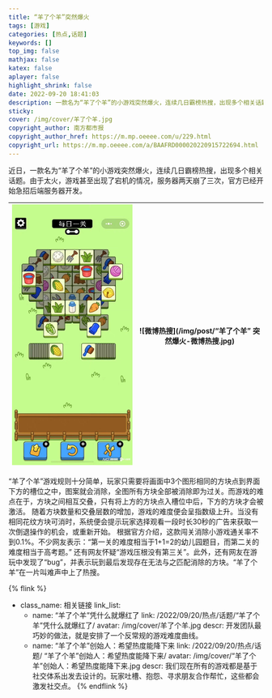 ```yaml
---
title: “羊了个羊”突然爆火
tags: [游戏]
categories: [热点,话题]
keywords: []
top_img: false
mathjax: false
katex: false
aplayer: false
highlight_shrink: false
date: 2022-09-20 18:41:03
description: 一款名为“羊了个羊”的小游戏突然爆火，连续几日霸榜热搜，出现多个相关话题。由于太火，游戏甚至出现了宕机的情况，服务器两天崩了三次，官方已经开始急招后端服务器开发。
sticky:
cover: /img/cover/羊了个羊.jpg
copyright_author: 南方都市报
copyright_author_href: https://m.mp.oeeee.com/u/229.html
copyright_url: https://m.mp.oeeee.com/a/BAAFRD000020220915722694.html
---
```


近日，一款名为“羊了个羊”的小游戏突然爆火，连续几日霸榜热搜，出现多个相关话题。由于太火，游戏甚至出现了宕机的情况，服务器两天崩了三次，官方已经开始急招后端服务器开发。

![羊了个羊第二关](/img/cover/羊了个羊.jpg)|![微博热搜](/img/post/“羊了个羊” 突然爆火-微博热搜.jpg)
-|-

“羊了个羊”游戏规则十分简单，玩家只需要将画面中3个图形相同的方块点到界面下方的槽位之中，图案就会消除，全图所有方块全部被消除即为过关。而游戏的难点在于，方块之间相互交叠，只有将上方的方块点入槽位中后，下方的方块才会被激活。
随着方块数量和交叠层数的增加，游戏的难度便会呈指数级上升。当没有相同花纹方块可消时，系统便会提示玩家选择观看一段时长30秒的广告来获取一次倒退操作的机会，或重新开始。
根据官方介绍，这款闯关消除小游戏通关率不到0.1%。不少网友表示：“第一关的难度相当于1+1=2的幼儿园题目，而第二关的难度相当于高考题。”
还有网友怀疑“游戏压根没有第三关”。此外，还有网友在游玩中发现了“bug”，并表示玩到最后发现存在无法与之匹配消除的方块。“羊了个羊”在一片叫难声中上了热搜。

{% flink %}
- class_name: 相关链接
  link_list:
    - name: “羊了个羊”凭什么就爆红了
      link: /2022/09/20/热点/话题/“羊了个羊”凭什么就爆红了/
      avatar: /img/cover/羊了个羊.jpg
      descr: 开发团队最巧妙的做法，就是安排了一个反常规的游戏难度曲线。
    - name:  “羊了个羊”创始人：希望热度能降下来
      link: /2022/09/20/热点/话题/ “羊了个羊”创始人：希望热度能降下来/
      avatar: /img/cover/“羊了个羊”创始人：希望热度能降下来.jpg
      descr: 我们现在所有的游戏都是基于社交体系出发去设计的。玩家吐槽、抱怨、寻求朋友合作帮忙，这些都会激发社交点。
{% endflink %}
